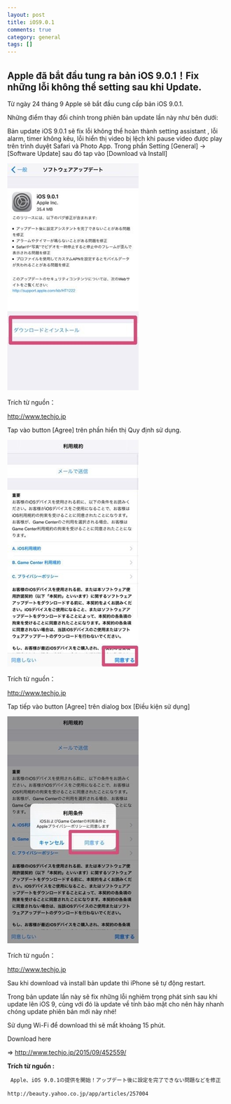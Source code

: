 ```yaml
---
layout: post  
title: iOS9.0.1   
comments: true  
category: general
tags: []
---
```


## Apple đã bắt đầu tung ra bản iOS 9.0.1！Fix những lỗi không thể setting sau khi Update.


Từ ngày 24 tháng 9 Apple sẽ bắt đầu cung cấp bản iOS 9.0.1.

Những điểm thay đổi chính trong phiên bản update lần này như bên dưới:

Bản update iOS 9.0.1 sẽ fix lỗi không thể hoàn thành setting assistant , lỗi alarm, timer không kêu, lỗi hiển thị video bị lệch khi pause video được play trên trình duyệt Safari và Photo App. Trong phần Setting [General] → [Software Update] sau đó tap vào [Download và Install]

![image](/res/iOS9.0.1ver/1.jpeg)

Trích từ nguồn： 

http://www.techjo.jp

Tap vào button [Agree] trên phần hiển thị Quy định sử dụng.

![image](/res/iOS9.0.1ver/2.jpeg)

Trích từ nguồn： 

http://www.techjo.jp

Tap tiếp vào button [Agree] trên dialog box [Điều kiện sử dụng]

![image](/res/iOS9.0.1ver/3.jpeg)

Trích từ nguồn： 

http://www.techjo.jp

Sau khi download và install bản update thì iPhone sẽ tự động restart.

Trong bản update lần này sẽ fix những lỗi nghiêm trọng phát sinh sau khi update lên iOS 9, cùng với đó là update về tính bảo mật cho nên hãy nhanh chóng update phiên bản mới này nhé!

Sử dụng Wi-Fi để download thì sẽ mất khoảng 15 phút.

Download here

=> http://www.techjo.jp/2015/09/452559/



 **Trích từ nguồn :** 

` Apple、iOS 9.0.1の提供を開始！アップデート後に設定を完了できない問題などを修正`

` http://beauty.yahoo.co.jp/app/articles/257004 `

